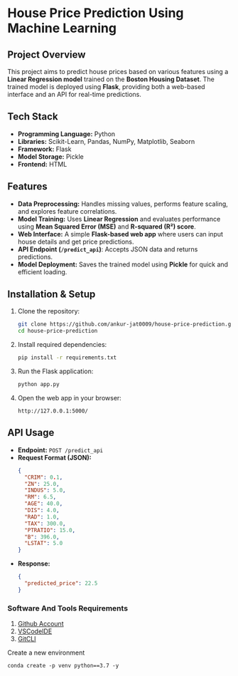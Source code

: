 # House Price Prediction Using Machine Learning

## Project Overview
This project aims to predict house prices based on various features using a **Linear Regression model** trained on the **Boston Housing Dataset**. The trained model is deployed using **Flask**, providing both a web-based interface and an API for real-time predictions.

## Tech Stack
- **Programming Language:** Python
- **Libraries:** Scikit-Learn, Pandas, NumPy, Matplotlib, Seaborn
- **Framework:** Flask
- **Model Storage:** Pickle
- **Frontend:** HTML

## Features
- **Data Preprocessing:** Handles missing values, performs feature scaling, and explores feature correlations.
- **Model Training:** Uses **Linear Regression** and evaluates performance using **Mean Squared Error (MSE)** and **R-squared (R²) score**.
- **Web Interface:** A simple **Flask-based web app** where users can input house details and get price predictions.
- **API Endpoint (`/predict_api`)**: Accepts JSON data and returns predictions.
- **Model Deployment:** Saves the trained model using **Pickle** for quick and efficient loading.

## Installation & Setup
1. Clone the repository:
   ```bash
   git clone https://github.com/ankur-jat0009/house-price-prediction.git
   cd house-price-prediction
   ```
2. Install required dependencies:
   ```bash
   pip install -r requirements.txt
   ```
3. Run the Flask application:
   ```bash
   python app.py
   ```
4. Open the web app in your browser:
   ```
   http://127.0.0.1:5000/
   ```

## API Usage
- **Endpoint:** `POST /predict_api`
- **Request Format (JSON):**
   ```json
   {
     "CRIM": 0.1,
     "ZN": 25.0,
     "INDUS": 5.0,
     "RM": 6.5,
     "AGE": 40.0,
     "DIS": 4.0,
     "RAD": 1.0,
     "TAX": 300.0,
     "PTRATIO": 15.0,
     "B": 396.0,
     "LSTAT": 5.0
   }
   ```
- **Response:**
   ```json
   {
     "predicted_price": 22.5
   }
   ```

### Software And Tools Requirements

1. [Github Account](https://github.com)
3. [VSCodeIDE](https://code.visualstudio.com/)
4. [GitCLI](https://git-scm.com/book/en/v2/Getting-Started-The-Command-Line)

Create a new environment

```
conda create -p venv python==3.7 -y
```
